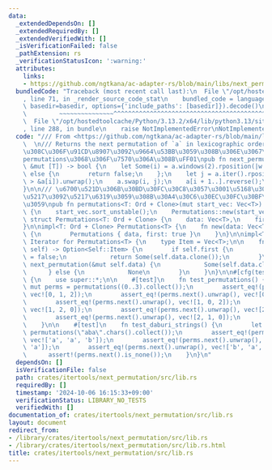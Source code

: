 ```yaml
---
data:
  _extendedDependsOn: []
  _extendedRequiredBy: []
  _extendedVerifiedWith: []
  _isVerificationFailed: false
  _pathExtension: rs
  _verificationStatusIcon: ':warning:'
  attributes:
    links:
    - https://github.com/ngtkana/ac-adapter-rs/blob/main/libs/next_permutation/src/lib.rs>
  bundledCode: "Traceback (most recent call last):\n  File \"/opt/hostedtoolcache/Python/3.13.2/x64/lib/python3.13/site-packages/onlinejudge_verify/documentation/build.py\"\
    , line 71, in _render_source_code_stat\n    bundled_code = language.bundle(stat.path,\
    \ basedir=basedir, options={'include_paths': [basedir]}).decode()\n          \
    \         ~~~~~~~~~~~~~~~^^^^^^^^^^^^^^^^^^^^^^^^^^^^^^^^^^^^^^^^^^^^^^^^^^^^^^^^^^^^^^^^^^\n\
    \  File \"/opt/hostedtoolcache/Python/3.13.2/x64/lib/python3.13/site-packages/onlinejudge_verify/languages/rust.py\"\
    , line 288, in bundle\n    raise NotImplementedError\nNotImplementedError\n"
  code: "/// From <https://github.com/ngtkana/ac-adapter-rs/blob/main/libs/next_permutation/src/lib.rs>\
    \  \n/// Returns the next permutation of `a` in lexicographic order.  \n/// \u3053\
    \u308C\u306F\u91CD\u8907\u3092\u9664\u53BB\u3059\u308B\u306E\u3067\u3001itertools\u306E\
    permutations\u3068\u306F\u7570\u306A\u308B\uFF01\npub fn next_permutation<T: Ord>(a:\
    \ &mut [T]) -> bool {\n    let Some(i) = a.windows(2).rposition(|w| w[0] < w[1])\
    \ else {\n        return false;\n    };\n    let j = a.iter().rposition(|x| x\
    \ > &a[i]).unwrap();\n    a.swap(i, j);\n    a[i + 1..].reverse();\n    true\n\
    }\n\n/// \u6700\u521D\u306B\u30BD\u30FC\u30C8\u3057\u3001\u5168\u3066\u306E\u9806\
    \u5217\u3092\u5217\u6319\u3059\u308B\u30A4\u30C6\u30EC\u30FC\u30BF\u3092\u8FD4\
    \u3059\npub fn permutations<T: Ord + Clone>(mut start_vec: Vec<T>) -> Permutations<T>\
    \ {\n    start_vec.sort_unstable();\n    Permutations::new(start_vec)\n}\n\npub\
    \ struct Permutations<T: Ord + Clone> {\n    data: Vec<T>,\n    first: bool,\n\
    }\n\nimpl<T: Ord + Clone> Permutations<T> {\n    fn new(data: Vec<T>) -> Self\
    \ {\n        Permutations { data, first: true }\n    }\n}\n\nimpl<T: Ord + Clone>\
    \ Iterator for Permutations<T> {\n    type Item = Vec<T>;\n\n    fn next(&mut\
    \ self) -> Option<Self::Item> {\n        if self.first {\n            self.first\
    \ = false;\n            return Some(self.data.clone());\n        }\n        if\
    \ next_permutation(&mut self.data) {\n            Some(self.data.clone())\n  \
    \      } else {\n            None\n        }\n    }\n}\n\n#[cfg(test)]\nmod tests\
    \ {\n    use super::*;\n\n    #[test]\n    fn test_permutations() {\n        let\
    \ mut perms = permutations((0..3).collect());\n        assert_eq!(perms.next().unwrap(),\
    \ vec![0, 1, 2]);\n        assert_eq!(perms.next().unwrap(), vec![0, 2, 1]);\n\
    \        assert_eq!(perms.next().unwrap(), vec![1, 0, 2]);\n        assert_eq!(perms.next().unwrap(),\
    \ vec![1, 2, 0]);\n        assert_eq!(perms.next().unwrap(), vec![2, 0, 1]);\n\
    \        assert_eq!(perms.next().unwrap(), vec![2, 1, 0]);\n        assert!(perms.next().is_none());\n\
    \    }\n\n    #[test]\n    fn test_daburi_strings() {\n        let mut perms =\
    \ permutations(\"aba\".chars().collect());\n        assert_eq!(perms.next().unwrap(),\
    \ vec!['a', 'a', 'b']);\n        assert_eq!(perms.next().unwrap(), vec!['a', 'b',\
    \ 'a']);\n        assert_eq!(perms.next().unwrap(), vec!['b', 'a', 'a']);\n  \
    \      assert!(perms.next().is_none());\n    }\n}\n"
  dependsOn: []
  isVerificationFile: false
  path: crates/itertools/next_permutation/src/lib.rs
  requiredBy: []
  timestamp: '2024-10-06 16:15:33+09:00'
  verificationStatus: LIBRARY_NO_TESTS
  verifiedWith: []
documentation_of: crates/itertools/next_permutation/src/lib.rs
layout: document
redirect_from:
- /library/crates/itertools/next_permutation/src/lib.rs
- /library/crates/itertools/next_permutation/src/lib.rs.html
title: crates/itertools/next_permutation/src/lib.rs
---
```

